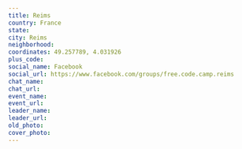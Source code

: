 ```yaml
---
title: Reims
country: France
state: 
city: Reims
neighborhood: 
coordinates: 49.257789, 4.031926
plus_code:
social_name: Facebook
social_url: https://www.facebook.com/groups/free.code.camp.reims
chat_name:
chat_url:
event_name:
event_url:
leader_name:
leader_url:
old_photo: 
cover_photo:
---
```

